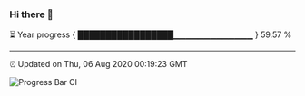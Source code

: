 ### Hi there 👋

⏳ Year progress { █████████████████▁▁▁▁▁▁▁▁▁▁▁▁▁ } 59.57 %

---

⏰ Updated on Thu, 06 Aug 2020 00:19:23 GMT

![Progress Bar CI](https://github.com/liununu/liununu/workflows/Progress%20Bar%20CI/badge.svg)
